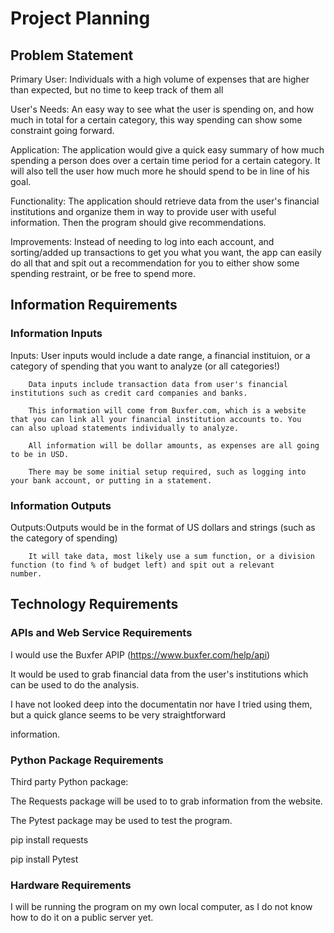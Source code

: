 # Project Planning

## Problem Statement
Primary User: Individuals with a high volume of expenses that are higher than expected, but no time to keep track of them all

User's Needs: An easy way to see what the user is spending on, and how much in total for a certain category, this way spending can show some constraint going forward.

Application: The application would give a quick easy summary of how much spending a person does over a certain time period for a certain category. It will also tell the user how much more he should spend to be in line of his goal.

Functionality: The application should retrieve data from the user's financial institutions and organize them in way to provide user with useful information. Then the program should give recommendations.

Improvements: Instead of needing to log into each account, and sorting/added up transactions to get you what you want, the app can easily do all that and spit out a recommendation for you to either show some spending restraint, or be free to spend more.

## Information Requirements

### Information Inputs

Inputs: User inputs would include a date range, a financial instituion, or a category of spending that you want to analyze (or all               categories!)
        
        Data inputs include transaction data from user's financial institutions such as credit card companies and banks.
        
        This information will come from Buxfer.com, which is a website that you can link all your financial institution accounts to. You         can also upload statements individually to analyze.
        
        All information will be dollar amounts, as expenses are all going to be in USD.
        
        There may be some initial setup required, such as logging into your bank account, or putting in a statement.

### Information Outputs

Outputs:Outputs would be in the format of US dollars and strings (such as the category of spending)
        
        It will take data, most likely use a sum function, or a division function (to find % of budget left) and spit out a relevant             number.

## Technology Requirements

### APIs and Web Service Requirements


I would use the Buxfer APIP (https://www.buxfer.com/help/api)

It would be used to grab financial data from the user's institutions which can be used to do the analysis.

I have not looked deep into the documentatin nor have I tried using them, but a quick glance seems to be very straightforward 

information.

### Python Package Requirements

Third party Python package:

The Requests package will be used to to grab information from the website.

The Pytest package may be used to test the program.

pip install requests

pip install Pytest


### Hardware Requirements

I will be running the program on my own local computer, as I do not know how to do it on a public server yet.

